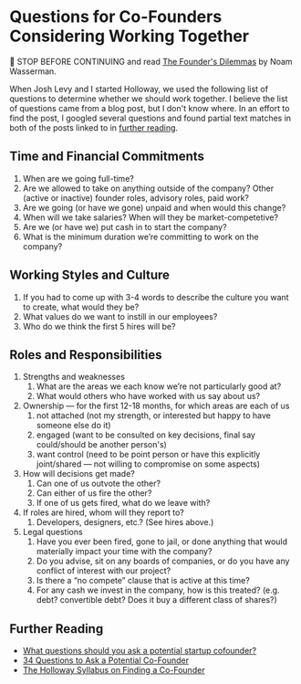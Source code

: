 # Questions for Co-Founders Considering Working Together

🛑 STOP BEFORE CONTINUING and read [The Founder's Dilemmas](https://www.amazon.com/Founders-Dilemmas-Anticipating-Foundation-Entrepreneurship/dp/0691158304) by Noam Wasserman.

When Josh Levy and I started Holloway, we used the following list of questions to determine whether we should work together. I believe the list of questions came from a blog post, but I don't know where. In an effort to find the post, I googled several questions and found partial text matches in both of the posts linked to in [further reading](#further-reading).

## Time and Financial Commitments
1. When are we going full-time?
2. Are we allowed to take on anything outside of the company? Other (active or inactive) founder roles, advisory roles, paid work?
3. Are we going (or have we gone) unpaid and when would this change?
4. When will we take salaries? When will they be market-competetive?
5. Are we (or have we) put cash in to start the company?
6. What is the minimum duration we’re committing to work on the company?
## Working Styles and Culture
1. If you had to come up with 3-4 words to describe the culture you want to create, what would they be?
2. What values do we want to instill in our employees?
3. Who do we think the first 5 hires will be?
## Roles and Responsibilities
1. Strengths and weaknesses
    1. What are the areas we each know we’re not particularly good at?
    2. What would others who have worked with us say about us?
2. Ownership — for the first 12-18 months, for which areas are each of us
    1. not attached (not my strength, or interested but happy to have someone else do it)
    2. engaged (want to be consulted on key decisions, final say could/should be another person's)
    3. want control (need to be point person or have this explicitly joint/shared — not willing to compromise on some aspects)
3. How will decisions get made?
    1. Can one of us outvote the other?
    2. Can either of us fire the other?
    3. If one of us gets fired, what do we leave with?
4. If roles are hired, whom will they report to?
    1. Developers, designers, etc.? (See hires above.)
5. Legal questions
    1. Have you ever been fired, gone to jail, or done anything that would materially impact your time with the company?
    2. Do you advise, sit on any boards of companies, or do you have any conflict of interest with our project?
    3. Is there a “no compete” clause that is active at this time?
    4. For any cash we invest in the company, how is this treated? (e.g. debt? convertible debt? Does it buy a different class of shares?)

## Further Reading
- [What questions should you ask a potential startup cofounder?](https://medium.com/@adjblog/what-questions-should-you-ask-a-potential-startup-cofounder-644cff322841)
- [34 Questions to Ask a Potential Co-Founder](https://fi.co/insight/34-questions-to-ask-a-potential-co-founder)
- [The Holloway Syllabus on Finding a Co-Founder](https://www.holloway.com/s/syllabus-finding-cofounder)
